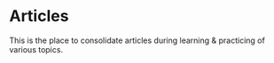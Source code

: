 # Articles

This is the place to consolidate articles during learning & practicing of various topics.
